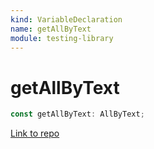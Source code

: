 ```yaml
---
kind: VariableDeclaration
name: getAllByText
module: testing-library
---
```


# getAllByText

```ts
const getAllByText: AllByText;
```

[Link to repo](https://github.com/testing-library/angular-testing-library/blob/master/node_modules/@testing-library/dom/types/queries.d.ts#L105-L105)
